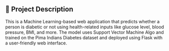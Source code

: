 ## 📝 Project Description

This is a Machine Learning-based web application that predicts whether a person is diabetic or not using health-related inputs like glucose level, blood pressure, BMI, and more. The model uses Support Vector Machine Algo and trained on the Pima Indians Diabetes dataset and deployed using Flask with a user-friendly web interface.
